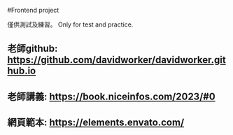 #Frontend project

僅供測試及練習。
Only for test and practice.

## 老師github: https://github.com/davidworker/davidworker.github.io
## 老師講義: https://book.niceinfos.com/2023/#0
## 網頁範本: https://elements.envato.com/